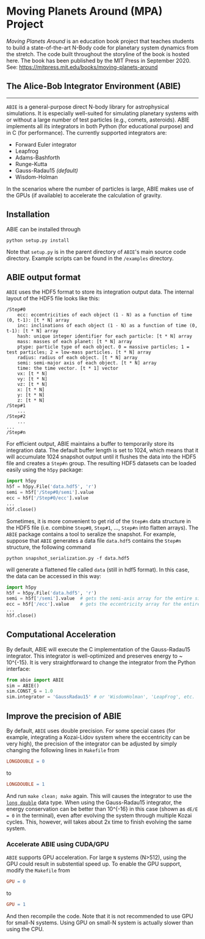 # Moving Planets Around (MPA) Project

*Moving Planets Around* is an education book project that teaches students to build a state-of-the-art N-Body code for planetary system dynamics from the stretch. The code built throughout the storyline of the book is hosted here. The book has been published by the MIT Press in September 2020. See: https://mitpress.mit.edu/books/moving-planets-around 

## The Alice-Bob Integrator Environment (ABIE)
------
`ABIE` is a general-purpose direct N-body library for astrophysical simulations. It is especially well-suited for simulating planetary systems with or without a large number of test particles (e.g., comets, asteroids). ABIE implements all its integrators in both Python (for educational purpose) and in C (for performance). The currently supported integrators are:

- Forward Euler integrator 
- Leapfrog
- Adams-Bashforth
- Runge-Kutta
- Gauss-Radau15 *(default)*
- Wisdom-Holman

In the scenarios where the number of particles is large, ABIE makes use of the GPUs (if available) to accelerate the calculation of gravity.

## Installation
ABIE can be installed through 

    python setup.py install
Note that `setup.py` is in the parent directory of `ABIE`'s main source code directory. Example scripts can be found in the `/examples` directory.

## ABIE output format

`ABIE` uses the HDF5 format to store its integration output data. The internal layout of the HDF5 file looks like this:

    /Step#0
        ecc: eccentricities of each object (1 - N) as a function of time (0, t-1): [t * N] array
        inc: inclinations of each object (1 - N) as a function of time (0, t-1): [t * N] array
        hash: unique integer identifier for each particle: [t * N] array
        mass: masses of each planet: [t * N] array
        ptype: particle type of each object. 0 = massive particles; 1 = test particles; 2 = low-mass particles. [t * N] array
        radius: radius of each object. [t * N] array
        semi: semi-major axis of each object. [t * N] array
        time: the time vector. [t * 1] vector
        vx: [t * N]
        vy: [t * N]
        vz: [t * N]
        x: [t * N]
        y: [t * N]
        z: [t * N]
    /Step#1
        ...
    /Step#2
        ...
    ...
    /Step#n
    
For efficient output, ABIE maintains a buffer to temporarily store its integration data. The default buffer length is set to 1024, which means that it will accumulate 1024 snapshot output until it flushes the data into the HDF5 file and creates a `Step#n` group. The resulting HDF5 datasets can be loaded easily using the `h5py` package:

```python
import h5py
h5f = h5py.File('data.hdf5', 'r')
semi = h5f['/Step#0/semi'].value
ecc = h5f['/Step#0/ecc'].value
...
h5f.close()
```    

Sometimes, it is more convenient to get rid of the `Step#n` data structure in the HDF5 file (i.e. combine `Step#0`, `Step#1`, ..., `Step#n` into flatten arrays). The `ABIE` package contains a tool to seralize the snapshot. For example, suppose that `ABIE` generates a data file `data.hdf5` contains the `Step#n` structure, the following command

```
python snapshot_serialization.py -f data.hdf5
```
will generate a flattened file called `data` (still in hdf5 format). In this case, the data can be accessed in this way:
```python
import h5py
h5f = h5py.File('data.hdf5', 'r')
semi = h5f['/semi'].value  # gets the semi-axis array for the entire simulation
ecc = h5f['/ecc'].value    # gets the eccentricity array for the entire simulation
...
h5f.close()
```    

## Computational Acceleration

By default, ABIE will execute the C implementation of the Gauss-Radau15 integrator. This integrator is well-optimized and preserves energy to ~ 10^{-15}. It is very straightforward to change the integrator from the Python interface:

```python
from abie import ABIE
sim = ABIE()
sim.CONST_G = 1.0
sim.integrator = 'GaussRadau15' # or 'WisdomHolman', 'LeapFrog', etc.
```
    
## Improve the precision of ABIE

By default, `ABIE` uses double precision. For some special cases (for example, integrating a Kozai-Lidov system where the eccentricity can be very high), the precision of the integrator can be adjusted by simply changing the following lines in `Makefile` from

```Makefile
LONGDOUBLE = 0
```
    
to 

```Makefile
LONGDOUBLE = 1
```

And run `make clean; make` again. This  will causes the integrator to use the [`long double`](https://en.wikipedia.org/wiki/Long_double) data type. When using the Gauss-Radau15 integrator, the energy conservation can be better than 10^{-16} in this case (shown as `dE/E = 0` in the terminal), even after evolving the system through multiple Kozai cycles. This, however, will takes about 2x time to finish evolving the same system.


### Accelerate ABIE using CUDA/GPU

`ABIE` supports GPU acceleration. For large `N` systems (N>512), using the GPU could result in substential speed up. To enable the GPU support, modify the `Makefile` from

```Makefile
GPU = 0
```
    
to 

```Makefile
GPU = 1
```

And then recompile the code. Note that it is not recommended to use GPU for small-N systems. Using GPU on small-N system is actually slower than using the CPU.

  



